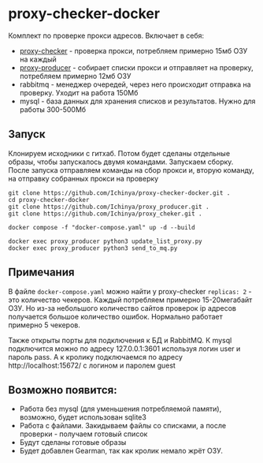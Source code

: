# proxy-checker-docker

Комплект по проверке прокси адресов. Включает в себя:

* [proxy-checker](https://github.com/Ichinya/proxy_cheker) - проверка прокси, потребляем примерно 15мб ОЗУ на каждый
* [proxy-producer](https://github.com/Ichinya/proxy_producer) - собирает списки прокси и отправляет на проверку, потребляем примерно 12мб ОЗУ
* rabbitmq - менеджер очередей, через него происходит отправка на проверку. Уходит на работа 150Мб
* mysql - база данных для хранения списков и результатов. Нужно для работы 300-500Мб

## Запуск

Клонируем исходники с гитхаб. Потом будет сделаны отдельные образы, чтобы запускалось двумя командами.
Запускаем сборку.
После запуска отправляем команды на сбор прокси и, вторую команду, на отправку собранных прокси на проверку

```shell
git clone https://github.com/Ichinya/proxy-checker-docker.git .
cd proxy-checker-docker
git clone https://github.com/Ichinya/proxy_producer.git .
git clone https://github.com/Ichinya/proxy_cheker.git .

docker compose -f "docker-compose.yaml" up -d --build 

docker exec proxy_producer python3 update_list_proxy.py
docker exec proxy_producer python3 send_to_mq.py
```

## Примечания
В файле `docker-compose.yaml` можно найти у proxy-checker `replicas: 2` - это количество чекеров. Каждый потребляем примерно 15-20мегабайт ОЗУ. Но из-за небольшого количество сайтов проверок ip адресов получается большое количество ошибок. Нормально работает примерно 5 чекеров.

Также открыты порты для подключения к БД и RabbitMQ. К mysql подключится можно по адресу 127.0.0.1:3601 используя логин user и пароль pass. А к кролику подключаемся по адресу http://localhost:15672/ с логином и паролем guest

## Возможно появится:
* Работа без mysql (для уменьшения потребляемой памяти), возможно, будет использован sqlite3
* Работа с файлами. Закидываем файлы со списками, а после проверки - получаем готовый список
* Будут сделаны готовые образы
* Будет добавлен Gearman, так как кролик немало жрёт ОЗУ.